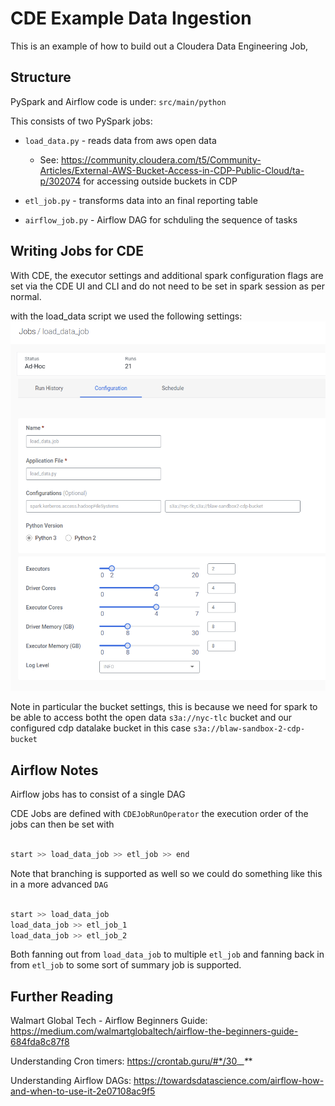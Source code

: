 # CDE Example Data Ingestion


This is an example of how to build out a Cloudera Data Engineering Job,

## Structure

PySpark and Airflow code is under: `src/main/python`

This consists of two PySpark jobs:
- `load_data.py` - reads data from aws open data
    - See: https://community.cloudera.com/t5/Community-Articles/External-AWS-Bucket-Access-in-CDP-Public-Cloud/ta-p/302074 for accessing outside buckets in CDP

- `etl_job.py` - transforms data into an final reporting table

- `airflow_job.py` - Airflow DAG for schduling the sequence of tasks

## Writing Jobs for CDE

With CDE, the executor settings and additional spark configuration flags are set via the CDE UI and CLI and do not need to be set in spark session as per normal.

with the load_data script we used the following settings:
![Load Data Settings](images/load_data_config.png)

Note in particular the bucket settings, this is because we need for spark to be able to access botht the open data `s3a://nyc-tlc` bucket and our configured cdp datalake bucket in this case `s3a://blaw-sandbox-2-cdp-bucket` 
## Airflow Notes

Airflow jobs has to consist of a single DAG

CDE Jobs are defined with `CDEJobRunOperator` the execution order of the jobs can then be set with

```python

start >> load_data_job >> etl_job >> end

```

Note that branching is supported as well so we could do something like this in a more advanced `DAG`

```python

start >> load_data_job
load_data_job >> etl_job_1
load_data_job >> etl_job_2

```

Both fanning out from `load_data_job` to multiple `etl_job` and fanning back in from `etl_job` to some sort of summary job is supported.

## Further Reading

Walmart Global Tech - Airflow Beginners Guide: https://medium.com/walmartglobaltech/airflow-the-beginners-guide-684fda8c87f8

Understanding Cron timers: https://crontab.guru/#*/30_*_*_*_*

Understanding Airflow DAGs: https://towardsdatascience.com/airflow-how-and-when-to-use-it-2e07108ac9f5